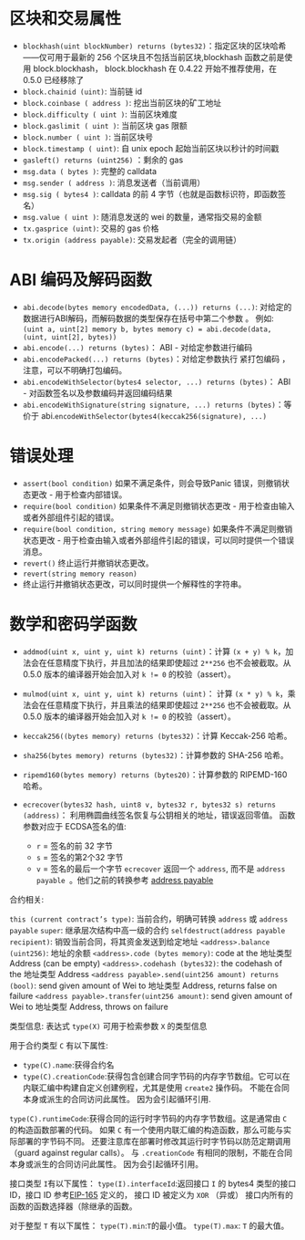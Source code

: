 # 区块和交易属性
* `blockhash(uint blockNumber) returns (bytes32)`：指定区块的区块哈希——仅可用于最新的 256 个区块且不包括当前区块,blockhash 函数之前是使用 block.blockhash， block.blockhash 在 0.4.22 开始不推荐使用，在 0.5.0 已经移除了
* `block.chainid (uint)`: 当前链 id
* `block.coinbase ( address )`: 挖出当前区块的矿工地址
* `block.difficulty ( uint )`: 当前区块难度
* `block.gaslimit ( uint )`: 当前区块 gas 限额
* `block.number ( uint )`: 当前区块号
* `block.timestamp ( uint)`: 自 unix epoch 起始当前区块以秒计的时间戳
* `gasleft() returns (uint256)` ：剩余的 gas
* `msg.data ( bytes )`: 完整的 calldata
* `msg.sender ( address )`: 消息发送者（当前调用）
* `msg.sig ( bytes4 )`: calldata 的前 4 字节（也就是函数标识符，即函数签名）
* `msg.value ( uint )`: 随消息发送的 wei 的数量，通常指交易的金额
* `tx.gasprice (uint)`: 交易的 gas 价格
* `tx.origin (address payable)`: 交易发起者（完全的调用链）

# ABI 编码及解码函数
* `abi.decode(bytes memory encodedData, (...)) returns (...)`: 对给定的数据进行ABI解码，而解码数据的类型保存在括号中第二个参数 。 例如: `(uint a, uint[2] memory b, bytes memory c) = abi.decode(data, (uint, uint[2], bytes))`
* `abi.encode(...) returns (bytes)`： ABI - 对给定参数进行编码
* `abi.encodePacked(...) returns (bytes)`：对给定参数执行 紧打包编码 ，注意，可以不明确打包编码。
* `abi.encodeWithSelector(bytes4 selector, ...) returns (bytes)`： ABI - 对函数签名以及参数编码并返回编码结果
* `abi.encodeWithSignature(string signature, ...) returns (bytes)`：等价于 abi.`encodeWithSelector(bytes4(keccak256(signature), ...)`

# 错误处理
* `assert(bool condition)` 如果不满足条件，则会导致Panic 错误，则撤销状态更改 - 用于检查内部错误。
* `require(bool condition)` 如果条件不满足则撤销状态更改 - 用于检查由输入或者外部组件引起的错误。
* `require(bool condition, string memory message)` 如果条件不满足则撤销状态更改 - 用于检查由输入或者外部组件引起的错误，可以同时提供一个错误消息。
* `revert()` 终止运行并撤销状态更改。
* `revert(string memory reason)`
* 终止运行并撤销状态更改，可以同时提供一个解释性的字符串。

# 数学和密码学函数
* `addmod(uint x, uint y, uint k) returns (uint)`：计算 `(x + y) % k`，加法会在任意精度下执行，并且加法的结果即使超过 `2**256` 也不会被截取。从 0.5.0 版本的编译器开始会加入对 `k != 0` 的校验（assert）。

* `mulmod(uint x, uint y, uint k) returns (uint)`： 计算 `(x * y) % k`，乘法会在任意精度下执行，并且乘法的结果即使超过 `2**256` 也不会被截取。从 0.5.0 版本的编译器开始会加入对 `k != 0` 的校验（assert）。

* `keccak256((bytes memory) returns (bytes32)`：计算 Keccak-256 哈希。

* `sha256(bytes memory) returns (bytes32)`：计算参数的 SHA-256 哈希。

* `ripemd160(bytes memory) returns (bytes20)`：计算参数的 RIPEMD-160 哈希。

* `ecrecover(bytes32 hash, uint8 v, bytes32 r, bytes32 s) returns (address)`：
利用椭圆曲线签名恢复与公钥相关的地址，错误返回零值。
函数参数对应于 ECDSA签名的值:
    * `r` = 签名的前 32 字节
    * `s` = 签名的第2个32 字节
    * `v` = 签名的最后一个字节
`ecrecover` 返回一个 `address`, 而不是 `address payable `。他们之前的转换参考 [address payable](https://learnblockchain.cn/docs/solidity/types.html#address)

合约相关:

`this (current contract’s type)`: 当前合约，明确可转换 `address` 或 `address payable`
`super`: 继承层次结构中高一级的合约
`selfdestruct(address payable recipient)`: 销毁当前合同，将其资金发送到给定地址
`<address>.balance (uint256)`: 地址的余额
`<address>.code (bytes memory)`: code at the 地址类型 Address (can be empty)
`<address>.codehash (bytes32)`: the codehash of the 地址类型 Address
`<address payable>.send(uint256 amount) returns (bool)`: send given amount of Wei to 地址类型 Address, returns false on failure
`<address payable>.transfer(uint256 amount)`: send given amount of Wei to 地址类型 Address, throws on failure


类型信息:
表达式 `type(X)` 可用于检索参数 `X` 的类型信息

用于合约类型 `C` 有以下属性:
* `type(C).name`:获得合约名
* `type(C).creationCode`:获得包含创建合同字节码的内存字节数组。它可以在内联汇编中构建自定义创建例程，尤其是使用 `create2` 操作码。 不能在合同本身或派生的合同访问此属性。 因为会引起循环引用.

`type(C).runtimeCode`:获得合同的运行时字节码的内存字节数组。这是通常由 `C` 的构造函数部署的代码。 如果 `C` 有一个使用内联汇编的构造函数，那么可能与实际部署的字节码不同。 还要注意库在部署时修改其运行时字节码以防范定期调用（guard against regular calls）。 与 `.creationCode` 有相同的限制，不能在合同本身或派生的合同访问此属性。 因为会引起循环引用。

接口类型 `I`有以下属性：
`type(I).interfaceId`:返回接口 `I` 的 bytes4 类型的接口 ID，接口 ID 参考[EIP-165](https://learnblockchain.cn/docs/eips/eip-165.html) 定义的， 接口 ID 被定义为 `XOR` （异或） 接口内所有的函数的函数选择器（除继承的函数。

对于整型 `T` 有以下属性：
`type(T).min`:`T`的最小值。
`type(T).max`: `T` 的最大值。